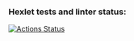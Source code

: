 ### Hexlet tests and linter status:
[![Actions Status](https://github.com/aitryhard/frontend-project-44/actions/workflows/hexlet-check.yml/badge.svg)](https://github.com/aitryhard/frontend-project-44/actions)